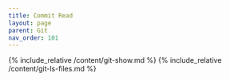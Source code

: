 ```yaml
---
title: Commit Read
layout: page
parent: Git
nav_order: 101
---
```

{% include_relative /content/git-show.md %}
{% include_relative /content/git-ls-files.md %}
